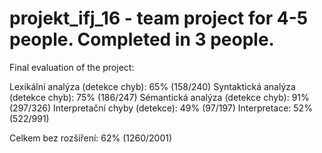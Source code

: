 # projekt_ifj_16 - team project for 4-5 people. Completed in 3 people.

Final evaluation of the project:

Lexikální analýza (detekce chyb): 65% (158/240)
Syntaktická analýza (detekce chyb): 75% (186/247)
Sémantická analýza (detekce chyb): 91% (297/326)
Interpretační chyby (detekce): 49% (97/197)
Interpretace: 52% (522/991)

Celkem bez rozšíření: 62% (1260/2001)
